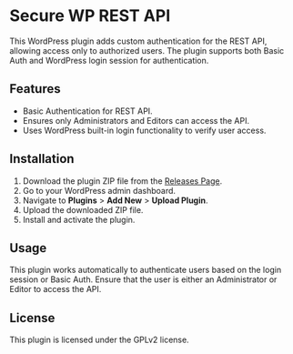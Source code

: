 # Secure WP REST API

This WordPress plugin adds custom authentication for the REST API, allowing access only to authorized users. The plugin supports both Basic Auth and WordPress login session for authentication. 

## Features
- Basic Authentication for REST API.
- Ensures only Administrators and Editors can access the API.
- Uses WordPress built-in login functionality to verify user access.

## Installation
1. Download the plugin ZIP file from the [Releases Page](https://github.com/ali98ir/secure-wp-rest-api/releases).
2. Go to your WordPress admin dashboard.
3. Navigate to **Plugins** > **Add New** > **Upload Plugin**.
4. Upload the downloaded ZIP file.
5. Install and activate the plugin.

## Usage
This plugin works automatically to authenticate users based on the login session or Basic Auth. Ensure that the user is either an Administrator or Editor to access the API.

## License
This plugin is licensed under the GPLv2 license.
